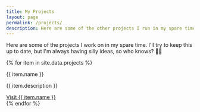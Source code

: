 ```yaml
---
title: My Projects
layout: page
permalink: /projects/
description: Here are some of the other projects I run in my spare time.
---
```


Here are some of the projects I work on in my spare time. I'll try to keep this up to date, but I'm always having silly ideas, so who knows? 🤷‍♂️

{% for item in site.data.projects %}
<div class="project">
    <p style="background-color:#{{ item.bg }};color:{{ item.text }};" class="project-banner">{{ item.name }}</p>
    <p>{{ item.description }}</p>
    <a target="blank" href="{{ item.link }}">Visit {{ item.name }}</a>
</div>
{% endfor %}